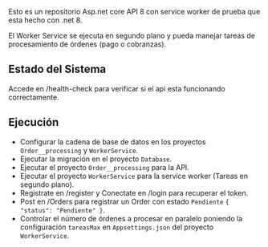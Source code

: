 Esto es un repositorio Asp.net core API 8 con service worker de prueba que esta hecho con .net 8.

El Worker Service se ejecuta en segundo plano y pueda manejar tareas de procesamiento de órdenes (pago o cobranzas).

## Estado del Sistema
Accede en /health-check para verificar si el api esta funcionando correctamente.

## Ejecución
- Configurar la cadena de base de datos en los proyectos `Order__processing` y `WorkerService`.
- Ejecutar la migración en el proyecto `Database`.
- Ejecutar el proyecto `Order__processing` para la API.
- Ejecutar el proyecto `WorkerService` para la service worker (Tareas en segundo plano).
- Registrate en /register y Conectate en /login para recuperar el token.
- Post en /Orders para registrar un Order con estado `Pendiente` `{
  "status": "Pendiente"
}`.
- Controlar el número de órdenes a procesar en paralelo poniendo la configuración `tareasMax` en `Appsettings.json` del proyecto `WorkerService`.